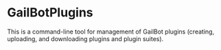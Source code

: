 # GailBotPlugins

This is a command-line tool for management of GailBot plugins (creating, uploading, and downloading plugins and plugin suites).
